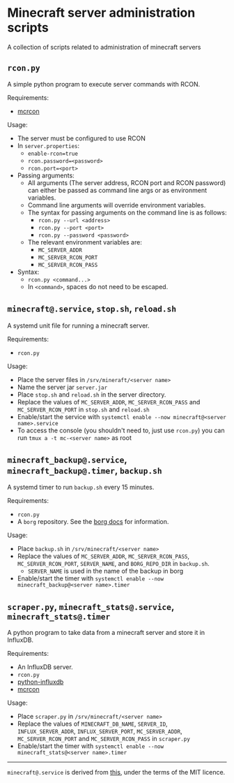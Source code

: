 # Minecraft server administration scripts

A collection of scripts related to administration of minecraft servers

## `rcon.py`

A simple python program to execute server commands with RCON.

Requirements:

- [mcrcon](https://pypi.org/project/mcrcon/)

Usage:

- The server must be configured to use RCON
- In `server.properties`:
  - `enable-rcon=true`
  - `rcon.password=<password>`
  - `rcon.port=<port>`
- Passing arguments:
  - All arguments (The server address, RCON port and RCON password) can either be passed as command line args or as environment variables.
  - Command line arguments will override environment variables.
  - The syntax for passing arguments on the command line is as follows:
    - `rcon.py --url <address>`
    - `rcon.py --port <port>`
    - `rcon.py --password <password>`
  - The relevant environment variables are:
    - `MC_SERVER_ADDR`
    - `MC_SERVER_RCON_PORT`
    - `MC_SERVER_RCON_PASS`
- Syntax:
  - `rcon.py <command...>`
  - In `<command>`, spaces do not need to be escaped.

## `minecraft@.service`, `stop.sh`, `reload.sh`

A systemd unit file for running a minecraft server.

Requirements:

- `rcon.py`

Usage:

- Place the server files in `/srv/mineraft/<server name>`
- Name the server jar `server.jar`
- Place `stop.sh` and `reload.sh` in the server directory.
- Replace the values of `MC_SERVER_ADDR`, `MC_SERVER_RCON_PASS` and `MC_SERVER_RCON_PORT` in `stop.sh` and `reload.sh`
- Enable/start the service with `systemctl enable --now minecraft@<server name>.service`
- To access the console (you shouldn't need to, just use `rcon.py`) you can run `tmux a -t mc-<server name>` as root

## `minecraft_backup@.service`, `minecraft_backup@.timer`, `backup.sh`

A systemd timer to run `backup.sh` every 15 minutes.

Requirements:

- `rcon.py`
- A `borg` repository. See the [borg docs](https://borgbackup.readthedocs.io/en/stable/index.html) for information.

Usage:

- Place `backup.sh` in `/srv/minecraft/<server name>`
- Replace the values of `MC_SERVER_ADDR`, `MC_SERVER_RCON_PASS`, `MC_SERVER_RCON_PORT`, `SERVER_NAME`, and `BORG_REPO_DIR` in `backup.sh`.
  - `SERVER_NAME` is used in the name of the backup in borg
- Enable/start the timer with `systemctl enable --now minecraft_backup@<server name>.timer`

## `scraper.py`, `minecraft_stats@.service`, `minecraft_stats@.timer`

A python program to take data from a minecraft server and store it in InfluxDB.

Requirements:

- An InfluxDB server.
- `rcon.py`
- [python-influxdb](https://github.com/influxdata/influxdb-python)
- [mcrcon](https://pypi.org/project/mcrcon/)

Usage:

- Place `scraper.py` in `/srv/minecraft/<server name>`
- Replace the values of `MINECRAFT_DB_NAME`, `SERVER_ID`, `INFLUX_SERVER_ADDR`, `INFLUX_SERVER_PORT`, `MC_SERVER_ADDR`, `MC_SERVER_RCON_PORT` and `MC_SERVER_RCON_PASS` in `scraper.py`
- Enable/start the timer with `systemctl enable --now minecraft_stats@<server name>.timer`

---

`minecraft@.service` is derived from [this](https://github.com/agowa338/MinecraftSystemdUnit/), under the terms of the MIT licence.
